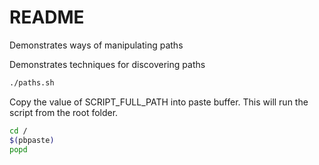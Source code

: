 # README
Demonstrates ways of manipulating paths 

Demonstrates techniques for discovering paths 
```sh
./paths.sh
```

Copy the value of SCRIPT_FULL_PATH into paste buffer.
This will run the script from the root folder. 
```sh
cd /
$(pbpaste)
popd
```


